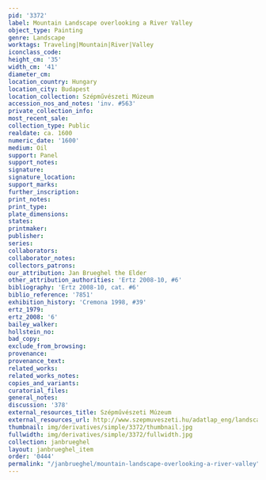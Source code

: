 ```yaml
---
pid: '3372'
label: Mountain Landscape overlooking a River Valley
object_type: Painting
genre: Landscape
worktags: Traveling|Mountain|River|Valley
iconclass_code:
height_cm: '35'
width_cm: '41'
diameter_cm:
location_country: Hungary
location_city: Budapest
location_collection: Szépművészeti Múzeum
accession_nos_and_notes: 'inv. #563'
private_collection_info:
most_recent_sale:
collection_type: Public
realdate: ca. 1600
numeric_date: '1600'
medium: Oil
support: Panel
support_notes:
signature:
signature_location:
support_marks:
further_inscription:
print_notes:
print_type:
plate_dimensions:
states:
printmaker:
publisher:
series:
collaborators:
collaborator_notes:
collectors_patrons:
our_attribution: Jan Brueghel the Elder
other_attribution_authorities: 'Ertz 2008-10, #6'
bibliography: 'Ertz 2008-10, cat. #6'
biblio_reference: '7851'
exhibition_history: 'Cremona 1998, #39'
ertz_1979:
ertz_2008: '6'
bailey_walker:
hollstein_no:
bad_copy:
exclude_from_browsing:
provenance:
provenance_text:
related_works:
related_works_notes:
copies_and_variants:
curatorial_files:
general_notes:
discussion: '378'
external_resources_title: Szépművészeti Múzeum
external_resources_url: http://www.szepmuveszeti.hu/adatlap_eng/landscape_mountainous_landscape_with_9452
thumbnail: img/derivatives/simple/3372/thumbnail.jpg
fullwidth: img/derivatives/simple/3372/fullwidth.jpg
collection: janbrueghel
layout: janbrueghel_item
order: '0444'
permalink: "/janbrueghel/mountain-landscape-overlooking-a-river-valley"
---
```

